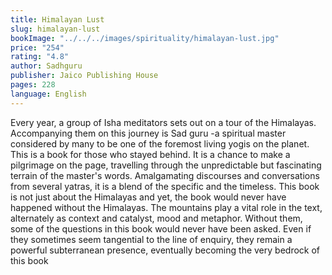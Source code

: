 ```yaml
---
title: Himalayan Lust
slug: himalayan-lust
bookImage: "../../../images/spirituality/himalayan-lust.jpg"
price: "254"
rating: "4.8"
author: Sadhguru
publisher: Jaico Publishing House
pages: 228
language: English
---
```

Every year, a group of Isha meditators sets out on a tour of the Himalayas. Accompanying them on this journey is Sad guru -a spiritual master considered by many to be one of the foremost living yogis on the planet. This is a book for those who stayed behind. It is a chance to make a pilgrimage on the page, travelling through the unpredictable but fascinating terrain of the master's words. Amalgamating discourses and conversations from several yatras, it is a blend of the specific and the timeless. This book is not just about the Himalayas and yet, the book would never have happened without the Himalayas. The mountains play a vital role in the text, alternately as context and catalyst, mood and metaphor. Without them, some of the questions in this book would never have been asked. Even if they sometimes seem tangential to the line of enquiry, they remain a powerful subterranean presence, eventually becoming the very bedrock of this book
<br/>
<br/>
